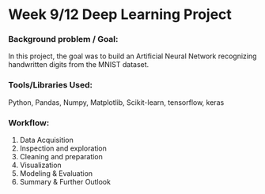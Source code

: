 # Week 9/12 Deep Learning Project
   
### Background problem / Goal:
In this project, the goal was to build an Artificial Neural Network recognizing handwritten digits from the MNIST dataset.

### Tools/Libraries Used: 
Python, Pandas, Numpy, Matplotlib, Scikit-learn, tensorflow, keras

### Workflow:
1. Data Acquisition
2. Inspection and exploration
3. Cleaning and preparation
4. Visualization
5. Modeling & Evaluation
6. Summary & Further Outlook
